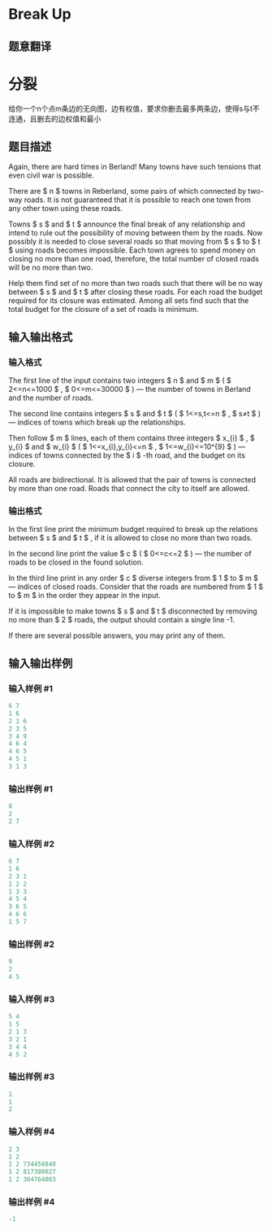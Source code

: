 # Break Up

## 题意翻译

# 分裂

给你一个n个点m条边的无向图，边有权值，要求你删去最多两条边，使得s与t不连通，且删去的边权值和最小

## 题目描述

Again, there are hard times in Berland! Many towns have such tensions that even civil war is possible.

There are $ n $ towns in Reberland, some pairs of which connected by two-way roads. It is not guaranteed that it is possible to reach one town from any other town using these roads.

Towns $ s $ and $ t $ announce the final break of any relationship and intend to rule out the possibility of moving between them by the roads. Now possibly it is needed to close several roads so that moving from $ s $ to $ t $ using roads becomes impossible. Each town agrees to spend money on closing no more than one road, therefore, the total number of closed roads will be no more than two.

Help them find set of no more than two roads such that there will be no way between $ s $ and $ t $ after closing these roads. For each road the budget required for its closure was estimated. Among all sets find such that the total budget for the closure of a set of roads is minimum.

## 输入输出格式

### 输入格式

The first line of the input contains two integers $ n $ and $ m $ ( $ 2<=n<=1000 $ , $ 0<=m<=30000 $ ) — the number of towns in Berland and the number of roads.

The second line contains integers $ s $ and $ t $ ( $ 1<=s,t<=n $ , $ s≠t $ ) — indices of towns which break up the relationships.

Then follow $ m $ lines, each of them contains three integers $ x_{i} $ , $ y_{i} $ and $ w_{i} $ ( $ 1<=x_{i},y_{i}<=n $ , $ 1<=w_{i}<=10^{9} $ ) — indices of towns connected by the $ i $ -th road, and the budget on its closure.

All roads are bidirectional. It is allowed that the pair of towns is connected by more than one road. Roads that connect the city to itself are allowed.

### 输出格式

In the first line print the minimum budget required to break up the relations between $ s $ and $ t $ , if it is allowed to close no more than two roads.

In the second line print the value $ c $ ( $ 0<=c<=2 $ ) — the number of roads to be closed in the found solution.

In the third line print in any order $ c $ diverse integers from $ 1 $ to $ m $ — indices of closed roads. Consider that the roads are numbered from $ 1 $ to $ m $ in the order they appear in the input.

If it is impossible to make towns $ s $ and $ t $ disconnected by removing no more than $ 2 $ roads, the output should contain a single line -1.

If there are several possible answers, you may print any of them.

## 输入输出样例

### 输入样例 #1

```cpp
6 7
1 6
2 1 6
2 3 5
3 4 9
4 6 4
4 6 5
4 5 1
3 1 3

```
### 输出样例 #1

```cpp
8
2
2 7

```
### 输入样例 #2

```cpp
6 7
1 6
2 3 1
1 2 2
1 3 3
4 5 4
3 6 5
4 6 6
1 5 7

```
### 输出样例 #2

```cpp
9
2
4 5

```
### 输入样例 #3

```cpp
5 4
1 5
2 1 3
3 2 1
3 4 4
4 5 2

```
### 输出样例 #3

```cpp
1
1
2

```
### 输入样例 #4

```cpp
2 3
1 2
1 2 734458840
1 2 817380027
1 2 304764803

```
### 输出样例 #4

```cpp
-1

```
